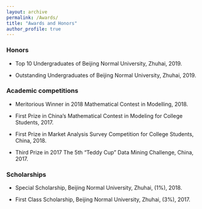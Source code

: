 ```yaml
---
layout: archive
permalink: /Awards/
title: "Awards and Honors"
author_profile: true
---
```


### Honors

* Top 10 Undergraduates of Beijing Normal University, Zhuhai, 2019.

* Outstanding Undergraduates of Beijing Normal University, Zhuhai, 2019.

### Academic competitions

* Meritorious Winner in 2018 Mathematical Contest in Modelling, 2018.

* First Prize in China’s Mathematical Contest in Modeling for College Students, 2017.

* First Prize in Market Analysis Survey Competition for College Students, China, 2018.

* Third Prize in 2017 The 5th “Teddy Cup” Data Mining Challenge, China, 2017.

### Scholarships

* Special Scholarship, Beijing Normal University, Zhuhai, (1%), 2018.

* First Class Scholarship, Beijing Normal University, Zhuhai, (3%), 2017.

